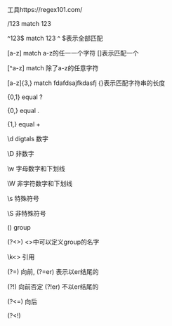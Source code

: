 工具https://regex101.com/

/123  match 123

^123$ match 123 ^ $表示全部匹配

[a-z] match a-z的任一一个字符  []表示匹配一个

[^a-z] match 除了a-z的任意字符 

[a-z]{3,} match fdafdsajfkdasfj  {}表示匹配字符串的长度

{0,1} equal ?

{0,}  equal .

{1,}  equal +

\d digtals  数字

\D 非数字

\w 字母数字和下划线

\W 非字符数字和下划线

\s 特殊符号

\S 非特殊符号

() group

(?<>) <>中可以定义group的名字

\k<>  引用

(?=)  向前,   (?=er) 表示以er结尾的

(?!)  向前否定 (?!er) 不以er结尾的

(?<=) 向后    

(?<!)